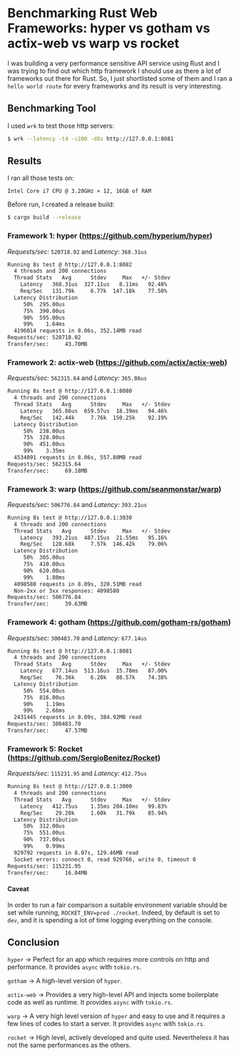 # Benchmarking Rust Web Frameworks: hyper vs gotham vs actix-web vs warp vs rocket

I was building a very performance sensitive API service using Rust and I was trying to find out which http framework I should use
as there a lot of frameworks out there for Rust. So, I just shortlisted some of them and I ran a `hello world route` for every frameworks
and its result is very interesting.

## Benchmarking Tool

I used `wrk` to test those http servers:

```sh
$ wrk --latency -t4 -c200 -d8s http://127.0.0.1:8081
```

## Results

I ran all those tests on:

`Intel Core i7 CPU @ 3.20GHz × 12, 16GB of RAM`

Before run, I created a release build:

```sh
$ cargo build --release
```

### Framework 1: hyper (https://github.com/hyperium/hyper)

_Requests/sec:_ `520718.02` and _Latency:_ `368.31us`

```txt
Running 8s test @ http://127.0.0.1:8082
  4 threads and 200 connections
  Thread Stats   Avg      Stdev     Max   +/- Stdev
    Latency   368.31us  327.11us   8.11ms   92.48%
    Req/Sec   131.79k     6.77k  147.18k    77.50%
  Latency Distribution
     50%  295.00us
     75%  390.00us
     90%  595.00us
     99%    1.64ms
  4196014 requests in 8.06s, 352.14MB read
Requests/sec: 520718.02
Transfer/sec:     43.70MB
```

### Framework 2: actix-web (https://github.com/actix/actix-web)

_Requests/sec:_ `562315.64` and _Latency:_ `365.86us`

```txt
Running 8s test @ http://127.0.0.1:8080
  4 threads and 200 connections
  Thread Stats   Avg      Stdev     Max   +/- Stdev
    Latency   365.86us  659.57us  18.39ms   94.46%
    Req/Sec   142.44k     7.76k  150.25k    92.19%
  Latency Distribution
     50%  238.00us
     75%  328.00us
     90%  451.00us
     99%    3.35ms
  4534091 requests in 8.06s, 557.80MB read
Requests/sec: 562315.64
Transfer/sec:     69.18MB
```

### Framework 3: warp (https://github.com/seanmonstar/warp)

_Requests/sec:_ `506776.84` and _Latency:_ `393.21us`

```txt
Running 8s test @ http://127.0.0.1:3030
  4 threads and 200 connections
  Thread Stats   Avg      Stdev     Max   +/- Stdev
    Latency   393.21us  487.15us  21.55ms   95.16%
    Req/Sec   128.68k     7.57k  146.42k    79.06%
  Latency Distribution
     50%  305.00us
     75%  410.00us
     90%  620.00us
     99%    1.80ms
  4098580 requests in 8.09s, 320.51MB read
  Non-2xx or 3xx responses: 4098580
Requests/sec: 506776.84
Transfer/sec:     39.63MB
```

### Framework 4: gotham (https://github.com/gotham-rs/gotham)

_Requests/sec:_ `300483.70` and _Latency:_ `677.14us`

```txt
Running 8s test @ http://127.0.0.1:8081
  4 threads and 200 connections
  Thread Stats   Avg      Stdev     Max   +/- Stdev
    Latency   677.14us  513.16us  15.78ms   87.00%
    Req/Sec    76.36k     6.20k   88.57k    74.38%
  Latency Distribution
     50%  554.00us
     75%  816.00us
     90%    1.19ms
     99%    2.66ms
  2431445 requests in 8.09s, 384.92MB read
Requests/sec: 300483.70
Transfer/sec:     47.57MB
```

### Framework 5: Rocket (https://github.com/SergioBenitez/Rocket)

_Requests/sec:_ `115231.95` and _Latency:_ `412.75us`

```txt
Running 8s test @ http://127.0.0.1:3000
  4 threads and 200 connections
  Thread Stats   Avg      Stdev     Max   +/- Stdev
    Latency   412.75us    1.35ms 204.10ms   99.83%
    Req/Sec    29.20k     1.60k   31.79k    85.94%
  Latency Distribution
     50%  312.00us
     75%  551.00us
     90%  737.00us
     99%    0.99ms
  929792 requests in 8.07s, 129.46MB read
  Socket errors: connect 0, read 929766, write 0, timeout 0
Requests/sec: 115231.95
Transfer/sec:     16.04MB
```

#### Caveat

In order to run a fair comparison a suitable environment variable should be set
while running, `ROCKET_ENV=prod ./rocket`.
Indeed, by default is set to `dev`, and it is spending a lot of time logging
everything on the console.

## Conclusion

`hyper` -> Perfect for an app which requires more controls on http and
performance. It provides `async` with `tokio.rs`.

`gotham` -> A high-level version of `hyper`.

`actix-web` -> Provides a very high-level API and injects some boilerplate code
as well as runtime. It provides `async` with `tokio.rs`.

`warp` -> A very high level version of `hyper` and easy to use and it requires
a few lines of codes to start a server. It provides `async` with `tokio.rs`.

`rocket` -> High level, actively developed and quite used. Nevertheless it has
not the same performances as the others.
